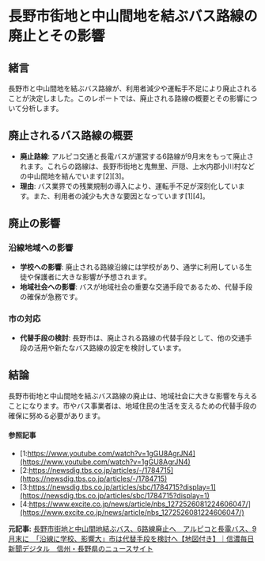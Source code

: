 # 長野市街地と中山間地を結ぶバス路線の廃止とその影響

## 緒言

長野市と中山間地を結ぶバス路線が、利用者減少や運転手不足により廃止されることが決定しました。このレポートでは、廃止される路線の概要とその影響について分析します。

## 廃止されるバス路線の概要

- **廃止路線**: アルピコ交通と長電バスが運営する6路線が9月末をもって廃止されます。これらの路線は、長野市街地と鬼無里、戸隠、上水内郡小川村などの中山間地を結んでいます[2][3]。
- **理由**: バス業界での残業規制の導入により、運転手不足が深刻化しています。また、利用者の減少も大きな要因となっています[1][4]。

## 廃止の影響

### **沿線地域への影響**

- **学校への影響**: 廃止される路線沿線には学校があり、通学に利用している生徒や保護者に大きな影響が予想されます。
- **地域社会への影響**: バスが地域社会の重要な交通手段であるため、代替手段の確保が急務です。

### **市の対応**

- **代替手段の検討**: 長野市は、廃止される路線の代替手段として、他の交通手段の活用や新たなバス路線の設定を検討しています。

## 結論

長野市街地と中山間地を結ぶバス路線の廃止は、地域社会に大きな影響を与えることになります。市やバス事業者は、地域住民の生活を支えるための代替手段の確保に努める必要があります。

#### 参照記事
- [1:https://www.youtube.com/watch?v=1gGU8AgrJN4](https://www.youtube.com/watch?v=1gGU8AgrJN4)
- [2:https://newsdig.tbs.co.jp/articles/-/1784715](https://newsdig.tbs.co.jp/articles/-/1784715)
- [3:https://newsdig.tbs.co.jp/articles/sbc/1784715?display=1](https://newsdig.tbs.co.jp/articles/sbc/1784715?display=1)
- [4:https://www.excite.co.jp/news/article/nbs_1272526081224606047/](https://www.excite.co.jp/news/article/nbs_1272526081224606047/)


**元記事:** [長野市街地と中山間地結ぶバス、6路線廃止へ　アルピコと長電バス、9月末に　「沿線に学校、影響大」市は代替手段を検討へ【地図付き】｜信濃毎日新聞デジタル　信州・長野県のニュースサイト](https://www.shinmai.co.jp/news/article/CNTS2025031201169)